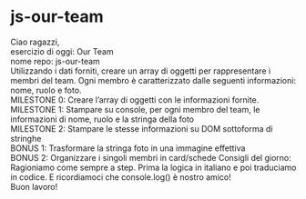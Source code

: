 # js-our-team
Ciao ragazzi,<br>
esercizio di oggi: Our Team<br>
nome repo: js-our-team<br>
Utilizzando i dati forniti, creare un array di oggetti per rappresentare i membri del team. Ogni membro è caratterizzato dalle seguenti informazioni: nome, ruolo e foto.<br>
MILESTONE 0: Creare l’array di oggetti con le informazioni fornite.<br>
MILESTONE 1: Stampare su console, per ogni membro del team, le informazioni di nome, ruolo e la stringa della foto<br>
MILESTONE 2: Stampare le stesse informazioni su DOM sottoforma di stringhe<br>
BONUS 1: Trasformare la stringa foto in una immagine effettiva<br>
BONUS 2: Organizzare i singoli membri in card/schede Consigli del giorno: Ragioniamo come sempre a step. Prima la logica in italiano e poi traduciamo in codice. E ricordiamoci che console.log() è nostro amico!<br>
Buon lavoro!